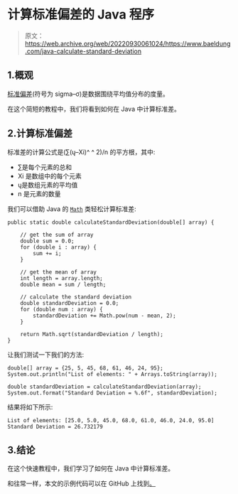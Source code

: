 # 计算标准偏差的 Java 程序

> 原文：<https://web.archive.org/web/20220930061024/https://www.baeldung.com/java-calculate-standard-deviation>

## 1.概观

[标准偏差](https://web.archive.org/web/20221208143845/https://en.wikipedia.org/wiki/Standard_deviation)(符号为 sigma–σ)是数据围绕平均值分布的度量。

在这个简短的教程中，我们将看到如何在 Java 中计算标准差。

## 2.计算标准偏差

标准差的计算公式是(∑(ų–Xi)^ ^ 2)/n 的平方根，其中:

*   ∑是每个元素的总和
*   Xi 是数组中的每个元素
*   ų是数组元素的平均值
*   n 是元素的数量

我们可以借助 Java 的 [`Math`](/web/20221208143845/https://www.baeldung.com/java-lang-math) 类轻松计算标准差:

```
public static double calculateStandardDeviation(double[] array) {

    // get the sum of array
    double sum = 0.0;
    for (double i : array) {
        sum += i;
    }

    // get the mean of array
    int length = array.length;
    double mean = sum / length;

    // calculate the standard deviation
    double standardDeviation = 0.0;
    for (double num : array) {
        standardDeviation += Math.pow(num - mean, 2);
    }

    return Math.sqrt(standardDeviation / length);
}
```

让我们测试一下我们的方法:

```
double[] array = {25, 5, 45, 68, 61, 46, 24, 95};
System.out.println("List of elements: " + Arrays.toString(array));

double standardDeviation = calculateStandardDeviation(array);
System.out.format("Standard Deviation = %.6f", standardDeviation);
```

结果将如下所示:

```
List of elements: [25.0, 5.0, 45.0, 68.0, 61.0, 46.0, 24.0, 95.0]
Standard Deviation = 26.732179
```

## 3.结论

在这个快速教程中，我们学习了如何在 Java 中计算标准差。

和往常一样，本文的示例代码可以在 GitHub 上找到[。](https://web.archive.org/web/20221208143845/https://github.com/eugenp/tutorials/tree/master/core-java-modules/core-java-lang-math-3)